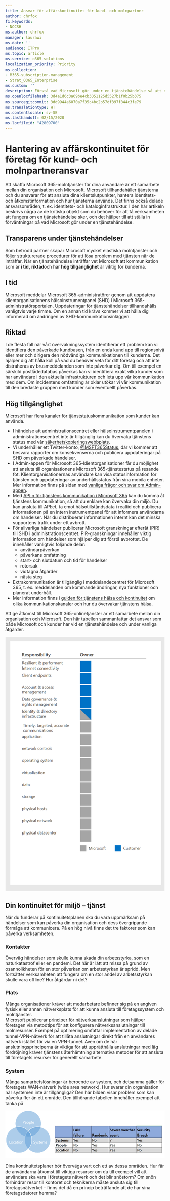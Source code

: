 ```yaml
---
title: Ansvar för affärskontinuitet för kund- och molnpartner
author: chrfox
f1.keywords:
- NOCSH
ms.author: chrfox
manager: laurawi
ms.date: ''
audience: ITPro
ms.topic: article
ms.service: o365-solutions
localization_priority: Priority
ms.collection:
- M365-subscription-management
- Strat_O365_Enterprise
ms.custom: ''
description: Förstå vad Microsoft gör under en tjänstehändelse så att du bättre kan förbereda dina affärskontinuitetsplaner.
ms.openlocfilehash: 3d4a1d6c3a69be4cb3051125d5527b1f0b25b375
ms.sourcegitcommit: 3dd9944a6070a7f35c4bc2b57df397f844c3fe79
ms.translationtype: HT
ms.contentlocale: sv-SE
ms.lasthandoff: 02/15/2020
ms.locfileid: "42809700"
---
```

# <a name="enterprise-business-continuity-management-customer-and-cloud-partner-responsibilities"></a>Hantering av affärskontinuitet för företag för kund- och molnpartneransvar

Att skaffa Microsoft 365-molntjänster för dina användare är ett samarbete mellan din organisation och Microsoft. Microsoft tillhandahåller tjänsterna och du ansvarar för att ansluta dina klientslutpunkter, hantera identitets- och åtkomstinformation och hur tjänsterna används. Det finns också delade ansvarsområden, t. ex. identitets- och kataloginfrastruktur. I den här artikeln beskrivs några av de kritiska objekt som du behöver för att få verksamheten att fungera om en tjänstehändelse sker, och det hjälper till att ställa in förväntningar på vad Microsoft gör under en tjänstehändelse.

## <a name="transparency-during-service-incidents"></a>Transparens under tjänstehändelser

Som betrodd partner skapar Microsoft mycket elastiska molntjänster och följer strukturerade procedurer för att lösa problem med tjänsten när de inträffar. När en tjänstehändelse inträffar vet Microsoft att kommunikation som är **i tid,** **riktad**och har **hög tillgänglighet** är viktig för kunderna.

## <a name="timely"></a>I tid
Microsoft meddelar Microsoft 365-administratörer genom att uppdatera klientorganisationens hälsoinstrumentpanel (SHD) i Microsoft 365-administratörsportalen. Uppdateringar för tjänstehändelser tillhandahålls vanligtvis varje timme. Om en annan tid krävs kommer vi att hålla dig informerad om ändringen av SHD-kommunikationsinläggen.

## <a name="targeted"></a>Riktad
I de flesta fall när vårt övervakningssystem identifierar ett problem kan vi identifiera den påverkade kundbasen, från en enda kund upp till regionsnivå eller mer och dirigera den nödvändiga kommunikationen till kunderna. Det hjälper dig att hålla koll på vad du behöver veta för ditt företag och att inte distraheras av brusmeddelanden som inte påverkar dig. Om till exempel en särskild postlådedatabas påverkas kan vi identifiera exakt vilka kunder som har användare i den aktuella infrastrukturen och leta upp vår kommunikation med dem. Om incidentens omfattning är oklar utökar vi vår kommunikation till den bredaste gruppen med kunder som eventuellt påverkas.

## <a name="highly-available"></a>Hög tillgänglighet
Microsoft har flera kanaler för tjänststatuskommunikation som kunder kan använda.

- I händelse att administrationscentret eller hälsoinstrumentpanelen i administrationscentret inte är tillgänglig kan du övervaka tjänstens status med vår [säkerhetskopieringswebbplats](https://status.office365.com/).
- Vi underhåller ett Twitter-konto, [@MSFT365Status](https://twitter.com/msft365status?lang=en), där vi kommer att besvara rapporter om konsekvenserna och publicera uppdateringar på SHD om påverkade händelser.
- I Admin-appen för Microsoft 365-klientorganisationer får du möjlighet att ansluta till organisationens Microsoft 365-tjänstestatus på resande fot. Klientorganisationernas användare kan visa statusinformation för tjänsten och uppdateringar av underhållsstatus från sina mobila enheter. Mer information finns på sidan med [vanliga frågor och svar om Admin-appen](https://docs.microsoft.com/office365/admin/admin-overview/admin-mobile-app?view=o365-worldwide).
- Med [API:n för tjänstens kommunikation i Microsoft 365](https://docs.microsoft.com/office365/servicedescriptions/office-365-platform-service-description/service-health-and-continuity#office-365-service-communications-api) kan du komma åt tjänstens kommunikation, så att du enklare kan övervaka din miljö. Du kan ansluta till API:et, ta emot hälsotillståndsdata i realtid och publicera informationen på en intern instrumentpanel för att informera användarna om händelser. När du distribuerar informationen internt kan det minska supportens trafik under ett avbrott.
- För allvarliga händelser publicerar Microsoft granskningar efteråt (PIR) till SHD i administrationscentret. PIR-granskningar innehåller viktig information om händelser som hjälper dig att förstå avbrottet. De innehåller vanligtvis följande delar:
    - användarpåverkan
    - påverkans omfattning
    - start- och slutdatum och tid för händelser
    - rotorsak
    - vidtagna åtgärder
    - nästa steg
- Extrakommunikation är tillgänglig i meddelandecentret för Microsoft 365, t. ex. meddelanden om kommande ändringar, nya funktioner och planerat underhåll.
- Mer information finns i [guiden för tjänstens hälsa och kontinuitet](https://docs.microsoft.com/office365/servicedescriptions/office-365-platform-service-description/service-health-and-continuity) om olika kommunikationskanaler och hur du övervakar tjänstens hälsa.
 
Att ge åtkomst till Microsoft 365-onlinetjänster är ett samarbete mellan din organisation och Microsoft. Den här tabellen sammanfattar det ansvar som både Microsoft och kunder har vid en tjänstehändelse och under vanliga åtgärder.

![balans mellan kundens och Microsofts ansvar](../media/ebcm/responsibilities.png)

## <a name="your-environment---service-continuity"></a>Din kontinuitet för miljö – tjänst
När du funderar på kontinuitetsplanen ska du vara uppmärksam på händelser som kan påverka din organisation och dess övergripande förmåga att kommunicera. På en hög nivå finns det tre faktorer som kan påverka verksamheten.

### <a name="people"></a>Kontakter
Överväg händelser som skulle kunna skada din arbetsstyrka, som en naturkatastrof eller en pandemi. Det här är lätt att missa på grund av osannolikheten för en stor påverkan om arbetsstyrkan är spridd. Men fortsätter verksamheten att fungera om en stor andel av arbetsstyrkan skulle vara offline? Hur åtgärdar ni det?

### <a name="location"></a>Plats
Många organisationer kräver att medarbetare befinner sig på en angiven fysisk eller annan nätverksplats för att kunna ansluta till företagssystem och molntjänster.  
Microsoft publicerar [principer för nätverksanslutningar](https://docs.microsoft.com/office365/enterprise/office-365-network-connectivity-principles) som hjälper företagen via metodtips för att konfigurera nätverksanslutningar till molnresurser. Exempel på optimering omfattar implementation av delade tunnel-VPN-nätverk för att tillåta anslutningar direkt från en användares nätverk istället för via en VPN-tunnel.  Även om de här anslutningsprinciperna är viktiga för att upprätthålla anslutningar med låg fördröjning kräver tjänstens återhämtning alternativa metoder för att ansluta till företagets resurser för generellt samarbete.

### <a name="systems"></a>System
Många samarbetslösningar är beroende av system, och detsamma gäller för företagets WAN-nätverk (wide area network). Hur svarar din organisation när systemen inte är tillgängliga?
Den här bilden visar problem som kan påverka fler än ett område. Den tillhörande tabellen innehåller exempel att tänka på

![venn-diagram](../media/ebcm/venn-diagram.png)

Dina kontinuitetsplaner bör överväga vart och ett av dessa områden. Hur får de användarna åtkomst till viktiga resurser om du till exempel vill att användare ska vara i företagets nätverk och det blir snöstorm? Om snön förhindrar resor till kontoret och teknikerna måste ansluta sig till företagsnätverket – finns det då en princip beträffande att de har sina företagsdatorer hemma?
